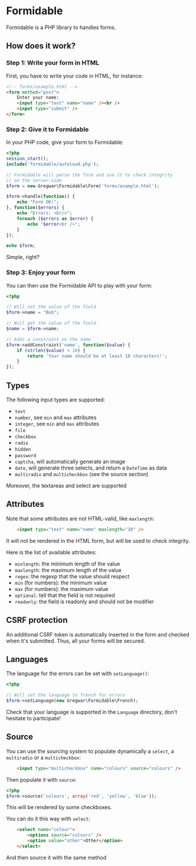 # Formidable

Formidable is a PHP library to handles forms.

## How does it work?

### Step 1: Write your form in HTML

First, you have to write your code in HTML, for instance:

```html
<!-- forms/example.html -->
<form method="post">
    Enter your name: 
    <input type="text" name="name" /><br />
    <input type="submit" />
</form>
```

### Step 2: Give it to Formidable

In your PHP code, give your form to Formidable:

```php
<?php
session_start();
include('formidable/autoload.php');

// Formidable will parse the form and use it to check integrity
// on the server-side
$form = new Gregwar\Formidable\Form('forms/example.html');

$form->handle(function() {
    echo "Form OK!";
}, function($errors) {
    echo "Errors: <br/>";
    foreach ($errors as $error) {
        echo "$error<br />";
    }
});

echo $form;
```

Simple, right?

### Step 3: Enjoy your form

You can then use the Formidable API to play with your form:

```php
<?php

// Will set the value of the field
$form->name = "Bob";

// Will get the value of the field
$name = $form->name;

// Adds a constraint on the name
$form->addConstraint('name', function($value) {
    if (strlen($value) < 10) {
        return 'Your name should be at least 10 characters!';
    }
});
```

## Types

The following input types are supported:

* `text`
* `number`, see `min` and `max` attributes
* `integer`, see `min` and `max` attributes
* `file`
* `checkbox`
* `radio`
* `hidden`
* `password`
* `captcha`, will automatically generate an image
* `date`, will generate three selects, and return a `DateTime` as data
* `multiradio` and `multicheckbox` (see the source section)

Moreover, the textareas and select are supported

## Attributes

Note that some attributes are not HTML-valid, like `maxlength`:

```html
    <input type="text" name="name" maxlength="10" />
```

It will not be rendered in the HTML form, but will be used to check integrity.

Here is the list of available attributes:

* `minlength`: the minimum length of the value
* `maxlength`: the maximum length of the value
* `regex`: the regexp that the value should respect
* `min` (for numbers): the minimum value
* `max` (for numbers): the maximum value
* `optional`: tell that the field is not required
* `readonly`: the field is readonly and should not be modifier

## CSRF protection

An additional CSRF token is automatically inserted in the form and checked
when it's submitted. Thus, all your forms will be secured.

## Languages

The language for the errors can be set with `setLanguage()`:

```php
<?php

// Will set the language to french for errors
$form->setLanguage(new Gregwar\Formidable\French);
```

Check that your language is supported in the `Language` directory, don't hesitate
to participate!

## Source

You can use the sourcing system to populate dynamically a `select`, a `multiradio` or
a `multicheckbox`:

```html
    <input type="multicheckbox" name="colours" source="colours" />
```

Then populate it with `source`:

```php
<?php
$form->source('colours', array('red', 'yellow', 'blue'));
```

This will be rendered by some checkboxes.

You can do it this way with `select`:

```html
    <select name="colour">
        <options source="colours" />
        <option value="other">Other</option>
    </select>
```

And then source it with the same method

